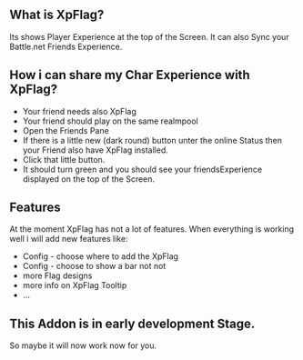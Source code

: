 ## What is XpFlag?
Its shows Player Experience at the top of the Screen. It can also Sync your Battle.net Friends Experience. 

## How i can share my Char Experience with XpFlag?
  * Your friend needs also XpFlag
  * Your friend should play on the same realmpool
  * Open the Friends Pane
  * If there is a little new (dark round) button unter the online Status then your Friend also have XpFlag installed.
  * Click that little button.
  * It should turn green and you should see your friendsExperience displayed on the top of the Screen.

## Features
At the moment XpFlag has not a lot of features. When everything is working well i will add new features like:

  * Config - choose where to add the XpFlag
  * Config - choose to show a bar not not
  * more Flag designs
  * more info on XpFlag Tooltip
  * ...

## This Addon is in early development Stage.
So maybe it will now work now for you.
